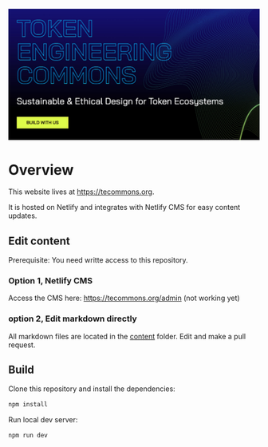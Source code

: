 ![alt text](./public/images/Share.jpg)

# Overview

This website lives at https://tecommons.org.

It is hosted on Netlify and integrates with Netlify CMS for easy content updates.

## Edit content

Prerequisite: You need writte access to this repository.

### Option 1, Netlify CMS

Access the CMS here: https://tecommons.org/admin (not working yet)

### option 2, Edit markdown directly

All markdown files are located in the [content](./content) folder. Edit and make a pull request.

## Build

Clone this repository and install the dependencies:

```sh
npm install
```

Run local dev server:

```sh
npm run dev
```

